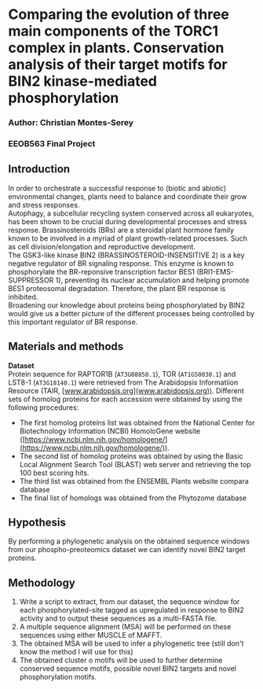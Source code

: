 # Comparing the evolution of three main components of the TORC1 complex in plants. Conservation analysis of their target motifs for BIN2 kinase-mediated phosphorylation  

### Author: Christian Montes-Serey  
### EEOB563 Final Project  

## Introduction  
In order to orchestrate a successful response to (biotic and abiotic) environmental changes, plants need to balance and coordinate their grow and stress responses.  
Autophagy, a subcellular recycling system conserved across all eukaryotes, has been shown to be crucial during developmental processes and stress response. 
Brassinosteroids (BRs) are a steroidal plant hormone family known to be involved in a myriad of plant growth-related processes. Such as cell division/elongation and reproductive development.  
The GSK3-like kinase BIN2 (BRASSINOSTEROID-INSENSITIVE 2) is a key negative regulator of BR signaling response. This enzyme is known to phosphorylate the BR-reponsive transcription factor BES1 (BRI1-EMS-SUPPRESSOR 1), preventing its nuclear accumulation and helping promote BES1 proteosomal degradation. Therefore, the plant BR response is inhibited.  
Broadening our knowledge about proteins being phosphorylated by BIN2 would give us a better picture of the different processes being controlled by this important regulator of BR response. 

## Materials and methods
**Dataset**  
Protein sequence for RAPTOR1B (`AT3G08850.1`), TOR (`AT1G50030.1`) and LST8-1 (`AT3G18140.1`) were retrieved from The Arabidopsis Informatiion Resource (TAIR, [www.arabidopsis.org](www.arabidopsis.org)). Different sets of homolog proteins for each accession were obtained by using the following procedures:


- The first homolog proteins list was obtained from the National Center for Biotechnology Information (NCBI) HomoloGene website ([https://www.ncbi.nlm.nih.gov/homologene/](https://www.ncbi.nlm.nih.gov/homologene/)).
- The second list of homolog proteins was obtained by using the Basic Local Alignment Search Tool (BLAST) web server and retrieving the top 100 best scoring hits.  
- The third list was obtained from the ENSEMBL Plants website compara database
- The final list of homologs was obtained from the Phytozome database

## Hypothesis
By performing a phylogenetic analysis on the obtained sequence windows from our phospho-preoteomics dataset we can identify novel BIN2 target proteins.  

## Methodology  


1. Write a script to extract, from our dataset, the sequence window for each phosphorylated-site tagged as upregulated in response to BIN2 activity and to output these sequences as a multi-FASTA file. 
2. A multiple sequence alignment (MSA) will be performed on these sequences using either MUSCLE of MAFFT.  
3. The obtained MSA will be used to infer a phylogenetic tree (still don't know the method I will use for this)
4. The obtained cluster o motifs will be used to further determine conserved sequence motifs, possible novel BIN2 targets and novel phosphorylation motifs.

